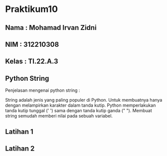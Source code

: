# Praktikum10

## Nama : Mohamad Irvan Zidni

## NIM : 312210308

## Kelas : TI.22.A.3

## Python String
Penjelasan mengenai python string :

String adalah jenis yang paling populer di Python. Untuk membuatnya hanya dengan melampirkan karakter dalam tanda kutip. Python memperlakukan tanda kutip tunggal (' ') sama dengan tanda kutip ganda (" "). Membuat string semudah memberi nilai pada sebuah variabel.

## Latihan 1

## Latihan 2